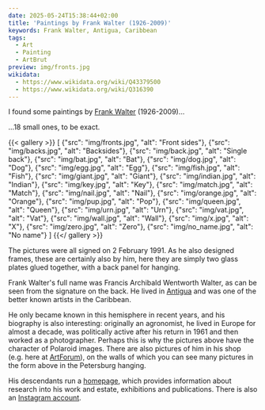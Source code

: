 ```yaml
---
date: 2025-05-24T15:38:44+02:00
title: 'Paintings by Frank Walter (1926-2009)'
keywords: Frank Walter, Antigua, Caribbean
tags:
  - Art
  - Painting
  - ArtBrut
preview: img/fronts.jpg
wikidata:
  - https://www.wikidata.org/wiki/Q43379500
  - https://www.wikidata.org/wiki/Q316390
---
```


I found some paintings by [Frank Walter](https://en.wikipedia.org/wiki/Frank_Walter) (1926-2009)...
<!--more-->

...18 small ones, to be exact.

{{< gallery >}}
[
  {"src": "img/fronts.jpg", "alt": "Front sides"},
  {"src": "img/backs.jpg", "alt": "Backsides"},
  {"src": "img/back.jpg", "alt": "Single back"},
  {"src": "img/bat.jpg", "alt": "Bat"},
  {"src": "img/dog.jpg", "alt": "Dog"},
  {"src": "img/egg.jpg", "alt": "Egg"},
  {"src": "img/fish.jpg", "alt": "Fish"},
  {"src": "img/giant.jpg", "alt": "Giant"},
  {"src": "img/indian.jpg", "alt": "Indian"},
  {"src": "img/key.jpg", "alt": "Key"},
  {"src": "img/match.jpg", "alt": "Match"},
  {"src": "img/nail.jpg", "alt": "Nail"},
  {"src": "img/orange.jpg", "alt": "Orange"},
  {"src": "img/pup.jpg", "alt": "Pop"},
  {"src": "img/queen.jpg", "alt": "Queen"},
  {"src": "img/urn.jpg", "alt": "Urn"},
  {"src": "img/vat.jpg", "alt": "Vat"},
  {"src": "img/wall.jpg", "alt": "Wall"},
  {"src": "img/x.jpg", "alt": "X"},
  {"src": "img/zero.jpg", "alt": "Zero"},
  {"src": "img/no_name.jpg", "alt": "No name"}
]
{{</ gallery >}}

The pictures were all signed on 2 February 1991. As he also designed frames, these are certainly also by him, here they are simply two glass plates glued together, with a back panel for hanging.

Frank Walter's full name was Francis Archibald Wentworth Walter, as can be seen from the signature on the back. He lived in [Antigua](https://de.wikipedia.org/wiki/Antigua_(Lesser_Antilles)) and was one of the better known artists in the Caribbean.

He only became known in this hemisphere in recent years, and his biography is also interesting: originally an agronomist, he lived in Europe for almost a decade, was politically active after his return in 1961 and then worked as a photographer. Perhaps this is why the pictures above have the character of Polaroid images.
There are also pictures of him in his shop (e.g. here at [ArtForum](https://artguide.artforum.com/artguide/david-zwirner-hong-kong-16041/frank-walter-pastorale-221418)), on the walls of which you can see many pictures in the form above in the Petersburg hanging.

His descendants run a [homepage](https://www.frankwalter.org/), which provides information about research into his work and estate, exhibitions and publications. There is also an [Instagram account](https://www.instagram.com/frankwalterantigua/).
